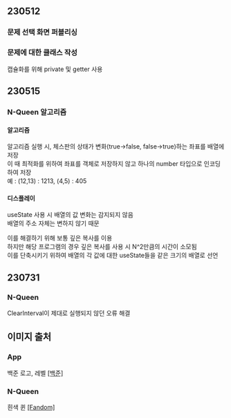 ## 230512

### 문제 선택 화면 퍼블리싱

### 문제에 대한 클래스 작성

캡슐화를 위해 private 및 getter 사용

## 230515

### N-Queen 알고리즘

#### 알고리즘 
알고리즘 실행 시, 체스판의 상태가 변화(true->false, false->true)하는 좌표를 배열에 저장  
이 때 최적화를 위하여 좌표를 객체로 저장하지 않고 하나의 number 타입으로 인코딩하여 저장  
예 : (12,13) : 1213, (4,5) : 405  

#### 디스플레이
useState 사용 시 배열의 값 변화는 감지되지 않음  
배열의 주소 자체는 변하지 않기 때문  

이를 해결하기 위해 보통 깊은 복사를 이용  
하지만 해당 프로그램의 경우 깊은 복사를 사용 시 N^2만큼의 시간이 소모됨  
이를 단축시키기 위하여 배열의 각 값에 대한 useState들을 같은 크기의 배열로 선언  


## 230731

### N-Queen

ClearInterval이 제대로 실행되지 않던 오류 해결

## 이미지 출처

### App

백준 로고, 레벨 [[백준]](https://www.acmicpc.net/problemset)

### N-Queen

흰색 퀸 [[Fandom]](https://chess.fandom.com/wiki/Queen)
